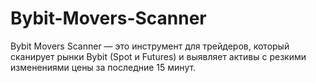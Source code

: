 # Bybit-Movers-Scanner
Bybit Movers Scanner — это инструмент для трейдеров, который сканирует рынки Bybit (Spot и Futures) и выявляет активы с резкими изменениями цены за последние 15 минут.

